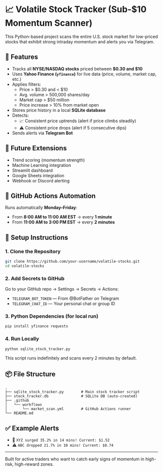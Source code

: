 
# 📈 Volatile Stock Tracker (Sub-$10 Momentum Scanner)

This Python-based project scans the entire U.S. stock market for low-priced stocks that exhibit strong intraday momentum and alerts you via Telegram.

## 🚀 Features

- Tracks all **NYSE/NASDAQ stocks** priced between **$0.30 and $10**
- Uses **Yahoo Finance (`yfinance`)** for live data (price, volume, market cap, etc.)
- Applies filters:
  - Price > $0.30 and < $10
  - Avg. volume > 500,000 shares/day
  - Market cap > $50 million
  - Price increase > 10% from market open
- Stores price history in a local **SQLite database**
- Detects:
  - 📈 Consistent price uptrends (alert if price climbs steadily)
  - ⚠️ Consistent price drops (alert if 5 consecutive dips)
- Sends alerts via **Telegram Bot**

## 🧠 Future Extensions

- Trend scoring (momentum strength)
- Machine Learning integration
- Streamlit dashboard
- Google Sheets integration
- Webhook or Discord alerting

## 📅 GitHub Actions Automation

Runs automatically **Monday–Friday**:
- From **8:00 AM to 11:00 AM EST** → every **1 minute**
- From **11:00 AM to 3:00 PM EST** → every **2 minutes**

## 🔧 Setup Instructions

### 1. Clone the Repository

```bash
git clone https://github.com/your-username/volatile-stocks.git
cd volatile-stocks
```

### 2. Add Secrets to GitHub

Go to your GitHub repo → Settings → Secrets → Actions:

- `TELEGRAM_BOT_TOKEN` — From @BotFather on Telegram
- `TELEGRAM_CHAT_ID` — Your personal chat or group ID

### 3. Python Dependencies (for local run)

```bash
pip install yfinance requests
```

### 4. Run Locally

```bash
python sqlite_stock_tracker.py
```

This script runs indefinitely and scans every 2 minutes by default.

## 📦 File Structure

```
.
├── sqlite_stock_tracker.py        # Main stock tracker script
├── stock_tracker.db               # SQLite DB (auto-created)
├── .github
│   └── workflows
│       └── market_scan.yml        # GitHub Actions runner
└── README.md
```

## ✅ Example Alerts

- 🚀 `XYZ surged 35.2% in 14 mins! Current: $1.52`
- ⚠️ `ABC dropped 21.7% in 10 mins! Current: $0.74`

---

Built for active traders who want to catch early signs of momentum in high-risk, high-reward zones.
